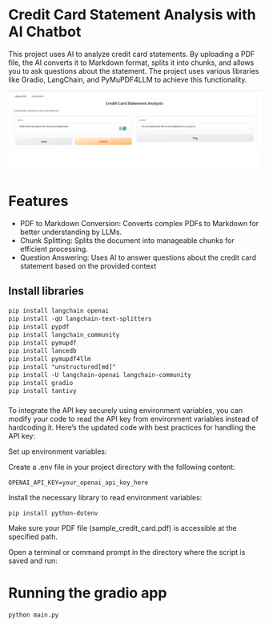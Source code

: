 # Credit Card Statement Analysis with AI Chatbot
This project uses AI to analyze credit card statements. By uploading a PDF file, the AI converts it to Markdown format, splits it into chunks, and allows you to ask questions about the statement. The project uses various libraries like Gradio, LangChain, and PyMuPDF4LLM to achieve this functionality.

![diagram](../../assets/chat_memory.png)
# Features
- PDF to Markdown Conversion: Converts complex PDFs to Markdown for better understanding by LLMs.
- Chunk Splitting: Splits the document into manageable chunks for efficient processing.
- Question Answering: Uses AI to answer questions about the credit card statement based on the provided context


## Install  libraries
```
pip install langchain openai
pip install -qU langchain-text-splitters
pip install pypdf
pip install langchain_community
pip install pymupdf
pip install lancedb
pip install pymupdf4llm
pip install "unstructured[md]"
pip install -U langchain-openai langchain-community
pip install gradio
pip install tantivy
```
###


To integrate the API key securely using environment variables, you can modify your code to read the API key from environment variables instead of hardcoding it. Here’s the updated code with best practices for handling the API key:

Set up environment variables:

Create a .env file in your project directory with the following content:

```
OPENAI_API_KEY=your_openai_api_key_here
```

Install the necessary library to read environment variables:
```
pip install python-dotenv
```


Make sure your PDF file (sample_credit_card.pdf) is accessible at the specified path.

Open a terminal or command prompt in the directory where the script is saved and run:

# Running the gradio app
```
python main.py

```


